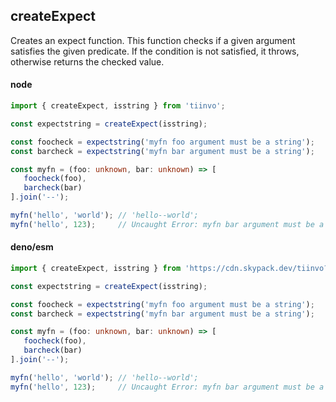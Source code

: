 ## createExpect

Creates an expect function. This function checks if a given argument satisfies the given predicate.
If the condition is not satisfied, it throws, otherwise returns the checked value.

<!-- tabs:start --->

#### **node**

```ts
import { createExpect, isstring } from 'tiinvo';

const expectstring = createExpect(isstring);

const foocheck = expectstring('myfn foo argument must be a string');
const barcheck = expectstring('myfn bar argument must be a string');

const myfn = (foo: unknown, bar: unknown) => [
   foocheck(foo),
   barcheck(bar)
].join('--');

myfn('hello', 'world'); // 'hello--world';
myfn('hello', 123);     // Uncaught Error: myfn bar argument must be a string
```

#### **deno/esm**

```ts
import { createExpect, isstring } from 'https://cdn.skypack.dev/tiinvo?dts';

const expectstring = createExpect(isstring);

const foocheck = expectstring('myfn foo argument must be a string');
const barcheck = expectstring('myfn bar argument must be a string');

const myfn = (foo: unknown, bar: unknown) => [
   foocheck(foo),
   barcheck(bar)
].join('--');

myfn('hello', 'world'); // 'hello--world';
myfn('hello', 123);     // Uncaught Error: myfn bar argument must be a string
```


<!-- tabs:end --->

